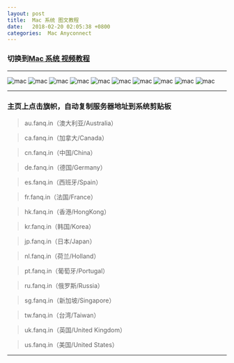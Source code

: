 ```yaml
---
layout: post
title:  Mac 系统 图文教程
date:   2018-02-20 02:05:38 +0800
categories:  Mac Anyconnect
---
```


### 切换到[Mac 系统 **视频教程**](/2018/02/mac/ "Mac")

****

![mac](/assets/images/mac/mac1.png "Mac")
![mac](/assets/images/mac/mac2.png "Mac")
![mac](/assets/images/mac/mac3.png "Mac")
![mac](/assets/images/mac/mac4.png "Mac")
![mac](/assets/images/mac/mac5.png "Mac")
![mac](/assets/images/mac/mac6.png "Mac")
![mac](/assets/images/mac/mac10.png "Mac")
![mac](/assets/images/mac/mac12.png "Mac")
![mac](/assets/images/mac/mac13.png "Mac")
![mac](/assets/images/mac/mac15.png "Mac")

****

### 主页上点击旗帜，自动复制服务器地址到系统剪贴板

>au.fanq.in（澳大利亚/Australia）

<!-- >br.fanq.in（巴西/Brazil）
 -->
>ca.fanq.in（加拿大/Canada）

>cn.fanq.in（中国/China）

>de.fanq.in（德国/Germany）

>es.fanq.in（西班牙/Spain）

>fr.fanq.in（法国/France）

>hk.fanq.in（香港/HongKong）

<!-- >il.fanq.in（以色列/Israel）
 -->
>kr.fanq.in（韩国/Korea）

<!-- >lu.fanq.in（卢森堡/Luxembourg）
 -->
>jp.fanq.in（日本/Japan）

>nl.fanq.in（荷兰/Holland）

>pt.fanq.in（葡萄牙/Portugal）

<!-- >pl.fanq.in（波兰/Poland）
 -->
>ru.fanq.in（俄罗斯/Russia）

>sg.fanq.in（新加坡/Singapore）

<!-- >tu.fanq.in（土耳其/Turkey）
 -->
>tw.fanq.in（台湾/Taiwan）

>uk.fanq.in（英国/United Kingdom）

>us.fanq.in（美国/United States）

****
